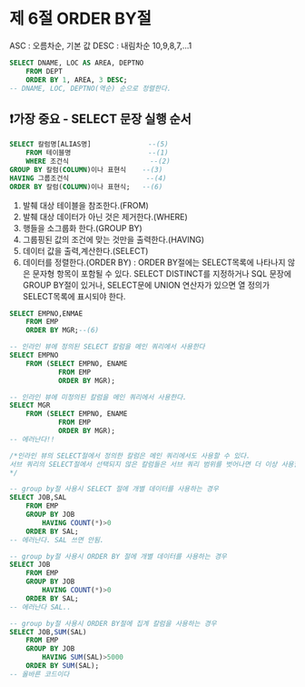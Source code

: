 # 제 6절 ORDER BY절
ASC : 오름차순, 기본 값
DESC : 내림차순 10,9,8,7,...1
```sql
SELECT DNAME, LOC AS AREA, DEPTNO
    FROM DEPT
    ORDER BY 1, AREA, 3 DESC;
-- DNAME, LOC, DEPTNO(역순) 순으로 정렬한다.
```

## ❗가장 중요 - SELECT 문장 실행 순서
```sql
SELECT 칼럼명[ALIAS명]              --(5)
    FROM 테이블명                   --(1)
    WHERE 조건식                    --(2)
GROUP BY 칼럼(COLUMN)이나 표현식    --(3)
HAVING 그룹조건식                   --(4)
ORDER BY 칼럼(COLUMN)이나 표현식;   --(6)
```
1. 발췌 대상 테이블을 참조한다.(FROM)
2. 발췌 대상 데이터가 아닌 것은 제거한다.(WHERE)
3. 행들을 소그룹화 한다.(GROUP BY)
4. 그룹핑된 값의 조건에 맞는 것만을 출력한다.(HAVING)
5. 데이터 값을 출력,계산한다.(SELECT)
6. 데이터를 정렬한다.(ORDER BY)
: ORDER BY절에는 SELECT목록에 나타나지 않은 문자형 항목이 포함될 수 있다. 
SELECT DISTINCT를 지정하거나 SQL 문장에 GROUP BY절이 있거나, SELECT문에 UNION 연산자가 있으면 열 정의가 SELECT목록에 표시되야 한다.

```sql
SELECT EMPNO,ENMAE
    FROM EMP
    ORDER BY MGR;--(6)
```

```sql
-- 인라인 뷰에 정의된 SELECT 칼럼을 메인 쿼리에서 사용한다
SELECT EMPNO
    FROM (SELECT EMPNO, ENAME
            FROM EMP
            ORDER BY MGR);

-- 인라인 뷰에 미정의된 칼럼을 메인 쿼리에서 사용한다.
SELECT MGR
    FROM (SELECT EMPNO, ENAME
            FROM EMP
            ORDER BY MGR);
-- 에러난다!!

/*인라인 뷰의 SELECT절에서 정의한 칼럼은 메인 쿼리에서도 사용할 수 있다.
서브 쿼리의 SELECT절에서 선택되지 않은 칼럼들은 서브 쿼리 범위를 벗어나면 더 이상 사용할 수 없다. (생각해보면 당연)
*/
```

```sql
-- group by절 사용시 SELECT 절에 개별 데이터를 사용하는 경우
SELECT JOB,SAL
    FROM EMP 
    GROUP BY JOB
        HAVING COUNT(*)>0
    ORDER BY SAL;
-- 에러난다. SAL 쓰면 안됨.

-- group by절 사용시 ORDER BY 절에 개별 데이터를 사용하는 경우
SELECT JOB
    FROM EMP
    GROUP BY JOB
        HAVING COUNT(*)>0
    ORDER BY SAL;
-- 에러난다 SAL..

-- group by절 사용시 ORDER BY절에 집계 칼럼을 사용하는 경우
SELECT JOB,SUM(SAL) 
    FROM EMP
    GROUP BY JOB
        HAVING SUM(SAL)>5000
    ORDER BY SUM(SAL);
-- 올바른 코드이다
```
